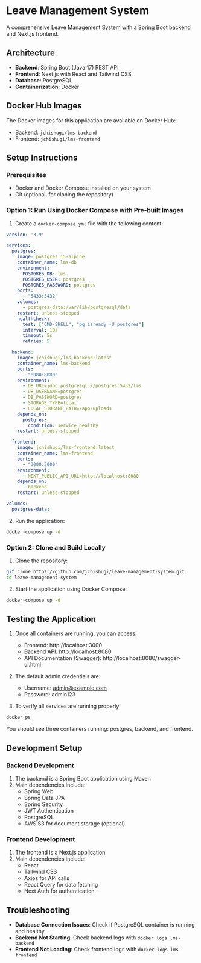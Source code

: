 # Leave Management System

A comprehensive Leave Management System with a Spring Boot backend and Next.js frontend.

## Architecture

- **Backend**: Spring Boot (Java 17) REST API
- **Frontend**: Next.js with React and Tailwind CSS
- **Database**: PostgreSQL
- **Containerization**: Docker

## Docker Hub Images

The Docker images for this application are available on Docker Hub:

- Backend: `jchishugi/lms-backend`
- Frontend: `jchishugi/lms-frontend`

## Setup Instructions

### Prerequisites

- Docker and Docker Compose installed on your system
- Git (optional, for cloning the repository)

### Option 1: Run Using Docker Compose with Pre-built Images

1. Create a `docker-compose.yml` file with the following content:

```yaml
version: '3.9'

services:
  postgres:
    image: postgres:15-alpine
    container_name: lms-db
    environment:
      POSTGRES_DB: lms
      POSTGRES_USER: postgres
      POSTGRES_PASSWORD: postgres
    ports:
      - "5433:5432"
    volumes:
      - postgres-data:/var/lib/postgresql/data
    restart: unless-stopped
    healthcheck:
      test: ["CMD-SHELL", "pg_isready -U postgres"]
      interval: 10s
      timeout: 5s
      retries: 5

  backend:
    image: jchishugi/lms-backend:latest
    container_name: lms-backend
    ports:
      - "8080:8080"
    environment:
      - DB_URL=jdbc:postgresql://postgres:5432/lms
      - DB_USERNAME=postgres
      - DB_PASSWORD=postgres
      - STORAGE_TYPE=local
      - LOCAL_STORAGE_PATH=/app/uploads
    depends_on:
      postgres:
        condition: service_healthy
    restart: unless-stopped

  frontend:
    image: jchishugi/lms-frontend:latest
    container_name: lms-frontend
    ports:
      - "3000:3000"
    environment:
      - NEXT_PUBLIC_API_URL=http://localhost:8080
    depends_on:
      - backend
    restart: unless-stopped

volumes:
  postgres-data:
```

2. Run the application:

```bash
docker-compose up -d
```

### Option 2: Clone and Build Locally

1. Clone the repository:

```bash
git clone https://github.com/jchishugi/leave-management-system.git
cd leave-management-system
```

2. Start the application using Docker Compose:

```bash
docker-compose up -d
```

## Testing the Application

1. Once all containers are running, you can access:
   - Frontend: http://localhost:3000
   - Backend API: http://localhost:8080
   - API Documentation (Swagger): http://localhost:8080/swagger-ui.html

2. The default admin credentials are:
   - Username: admin@example.com
   - Password: admin123

3. To verify all services are running properly:

```bash
docker ps
```

You should see three containers running: postgres, backend, and frontend.

## Development Setup

### Backend Development

1. The backend is a Spring Boot application using Maven
2. Main dependencies include:
   - Spring Web
   - Spring Data JPA
   - Spring Security
   - JWT Authentication
   - PostgreSQL
   - AWS S3 for document storage (optional)

### Frontend Development

1. The frontend is a Next.js application
2. Main dependencies include:
   - React
   - Tailwind CSS
   - Axios for API calls
   - React Query for data fetching
   - Next Auth for authentication

## Troubleshooting

- **Database Connection Issues**: Check if PostgreSQL container is running and healthy
- **Backend Not Starting**: Check backend logs with `docker logs lms-backend`
- **Frontend Not Loading**: Check frontend logs with `docker logs lms-frontend` 